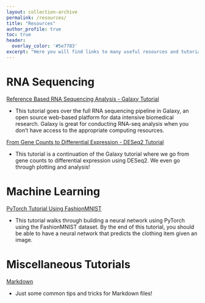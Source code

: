 ```yaml
---
layout: collection-archive
permalink: /resources/
title: "Resources"
author_profile: true
toc: true
header:
  overlay_color: '#5e7783'
excerpt: "Here you will find links to many useful resources and tutorials I have developed! Many of these resources are developed from my own notes and journey through the learning process."
---
```


# RNA Sequencing

[Reference Based RNA Sequencing Analysis - Galaxy Tutorial](posts/2023/05/galaxy-tutorial)
- This tutorial goes over the full RNA sequencing pipeline in Galaxy, an open source 
web-based platform for data intensive biomedical research. Galaxy is great for 
conducting RNA-seq analysis when you don’t have access to the appropriate computing resources.

[From Gene Counts to Differential Expression - DESeq2 Tutorial](/posts/2020/05/deseq2-tutorial)
- This tutorial is a continuation of the Galaxy tutorial where we go from gene counts to 
differential expression using DESeq2. We even go through plotting and analysis!

# Machine Learning

[PyTorch Tutorial Using FashionMNIST](/fashion-mnist/PytorchFashionMNIST.html)
- This tutorial walks through building a neural network using PyTorch using the FashionMNIST dataset. By the end of this tutorial, you should be able to have a neural network that predicts the clothing item given an image. 

# Miscellaneous Tutorials

[Markdown](/posts/2023/05/markdown)
- Just some common tips and tricks for Markdown files!